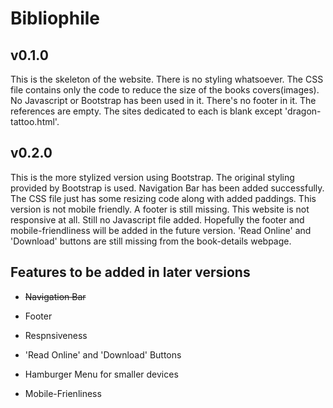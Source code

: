 # Bibliophile

## v0.1.0

This is the skeleton of the website. There is no styling whatsoever. The CSS file contains only the code to reduce the size of the books covers(images). No Javascript or Bootstrap has been used in it. There's no footer in it. The references are empty. The sites dedicated to each is blank except 'dragon-tattoo.html'.

## v0.2.0

This is the more stylized version using Bootstrap. The original styling provided by Bootstrap is used. Navigation Bar has been added successfully. The CSS file just has some resizing code along with added paddings. This version is not mobile friendly. A footer is still missing. This website is not responsive at all. Still no Javascript file added. Hopefully the footer and mobile-friendliness will be added in the future version. 'Read Online' and 'Download' buttons are still missing from the book-details webpage. 

## Features to be added in later versions

* ~~Navigation Bar~~

* Footer

* Respnsiveness 

* 'Read Online' and 'Download' Buttons

* Hamburger Menu for smaller devices

* Mobile-Frienliness
